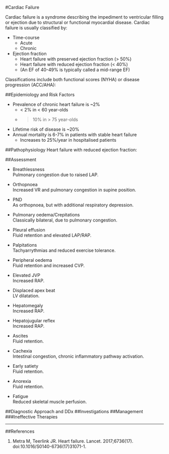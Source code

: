 #Cardiac Failure

Cardiac failure is a syndrome describing the impediment to ventricular filling or ejection due to structural or functional myocardial disease. Cardiac failure is usually classified by:
* Time-course
	* Acute
	* Chronic
* Ejection fraction
	* Heart failure with preserved ejection fraction (> 50%)
	* Heart failure with reduced ejection fraction (< 40%)
	* (An EF of 40-49% is typically called a mid-range EF)

Classifications include both functional scores (NYHA) or disease progression (ACC/AHA):



##Epidemiology and Risk Factors
* Prevalence of chronic heart failure is ~2%  
	* < 2% in < 60 year-olds
	* > 10% in > 75 year-olds 
* Lifetime risk of disease is ~20%
* Annual mortality is 6-7% in patients with stable heart failure
	* Increases to 25%/year in hospitalised patients

##Pathophysiology
Heart failure with reduced ejection fraction:


##Assessment
* Breathlessness  
Pulmonary congestion due to raised LAP.
* Orthopnoea  
Increased VR and pulmonary congestion in supine position.
* PND  
As orthopnoea, but with additional respiratory depression.
* Pulmonary oedema/Crepitations  
Classically bilateral, due to pulmonary congestion.
* Pleural effusion  
Fluid retention and elevated LAP/RAP.


* Palpitations  
Tachyarrythmias and reduced exercise tolerance.
* Peripheral oedema  
Fluid retention and increased CVP.
* Elevated JVP  
Increased RAP.
* Displaced apex beat  
LV dilatation.


* Hepatomegaly  
Increased RAP.
* Hepatojugular reflex  
Increased RAP.
* Ascites  
Fluid retention.
* Cachexia  
Intestinal congestion, chronic inflammatory pathway activation.
* Early satiety  
Fluid retention.
* Anorexia  
Fluid retention.


* Fatigue  
Reduced skeletal muscle perfusion.


##Diagnostic Approach and DDx
##Investigations
##Management
###Ineffective Therapies

---
##References

1. Metra M, Teerlink JR. Heart failure. Lancet. 2017;6736(17). doi:10.1016/S0140-6736(17)31071-1.

